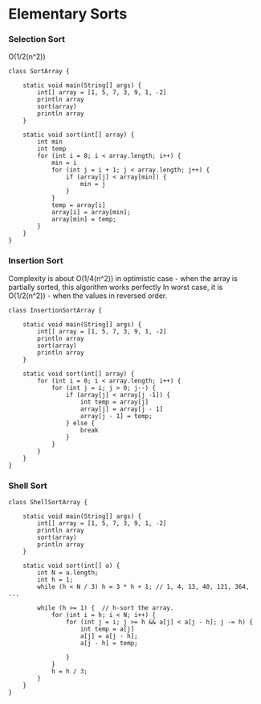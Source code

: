 # Elementary Sorts

### Selection Sort

O\(1/2\(n^2\)\)

```
class SortArray {

    static void main(String[] args) {
        int[] array = [1, 5, 7, 3, 9, 1, -2]
        println array
        sort(array)
        println array
    }

    static void sort(int[] array) {
        int min
        int temp
        for (int i = 0; i < array.length; i++) {
            min = i
            for (int j = i + 1; j < array.length; j++) {
                if (array[j] < array[min]) {
                    min = j
                }
            }
            temp = array[i]
            array[i] = array[min];
            array[min] = temp;
        }
    }
}
```

### Insertion Sort

Complexity is about O\(1/4\(n^2\)\) in optimistic case - when the array is partially sorted, this algorithm works perfectly In worst case, it is O\(1/2\(n^2\)\) - when the values in reversed order.

```
class InsertionSortArray {

    static void main(String[] args) {
        int[] array = [1, 5, 7, 3, 9, 1, -2]
        println array
        sort(array)
        println array
    }

    static void sort(int[] array) {
        for (int i = 0; i < array.length; i++) {
            for (int j = i; j > 0; j--) {
                if (array[j] < array[j -1]) {
                    int temp = array[j]
                    array[j] = array[j - 1]
                    array[j - 1] = temp;
                } else {
                    break
                }
            }
        }
    }
}
```

### Shell Sort



```
class ShellSortArray {

    static void main(String[] args) {
        int[] array = [1, 5, 7, 3, 9, 1, -2]
        println array
        sort(array)
        println array
    }

    static void sort(int[] a) {
        int N = a.length;
        int h = 1;
        while (h < N / 3) h = 3 * h + 1; // 1, 4, 13, 40, 121, 364, ...

        while (h >= 1) {  // h-sort the array.
            for (int i = h; i < N; i++) {
                for (int j = i; j >= h && a[j] < a[j - h]; j -= h) {
                    int temp = a[j]
                    a[j] = a[j - h];
                    a[j - h] = temp;

                }
            }
            h = h / 3;
        }
    }
}
```





